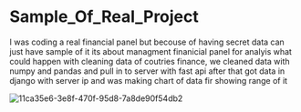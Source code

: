 # Sample_Of_Real_Project
I was coding a real financial panel but becouse of having secret  data can just have sample of it
its about managment finanicial panel for analyis what could happen with cleaning data of coutries finance,
we cleaned data with numpy and pandas and pull in to server with fast api after that got data in django with
server ip and was making chart of data fir showing range of it

![11ca35e6-3e8f-470f-95d8-7a8de90f54db2](https://user-images.githubusercontent.com/89601542/145778740-8e15f1ce-f8b4-4b7d-9f2a-43230336aa48.JPG)

